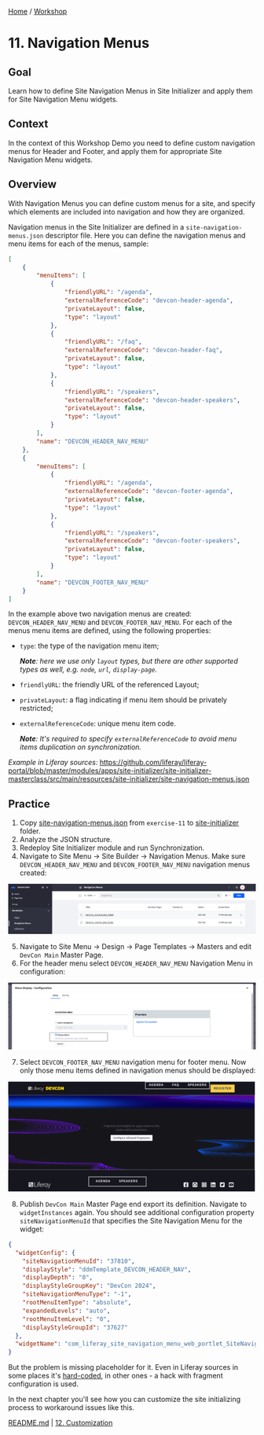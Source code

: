 [Home](../../../README.md) / [Workshop](../README.md) 

# 11. Navigation Menus

## Goal 

Learn how to define Site Navigation Menus in Site Initializer and apply them for Site Navigation Menu widgets.

## Context

In the context of this Workshop Demo you need to define custom navigation menus for Header and Footer, and apply them for appropriate Site Navigation Menu widgets.

## Overview

With Navigation Menus you can define custom menus for a site, and specify which elements are included into navigation and how they are organized.

Navigation menus in the Site Initializer are defined in a `site-navigation-menus.json` descriptor file. Here you can define the navigation menus and menu items for each of the menus, sample:

```json
[
	{
		"menuItems": [
			{
				"friendlyURL": "/agenda",
				"externalReferenceCode": "devcon-header-agenda",
				"privateLayout": false,
				"type": "layout"
			},
			{
				"friendlyURL": "/faq",
				"externalReferenceCode": "devcon-header-faq",
				"privateLayout": false,
				"type": "layout"
			},
			{
				"friendlyURL": "/speakers",
				"externalReferenceCode": "devcon-header-speakers",
				"privateLayout": false,
				"type": "layout"
			}
		],
		"name": "DEVCON_HEADER_NAV_MENU"
	},
	{
		"menuItems": [
			{
				"friendlyURL": "/agenda",
				"externalReferenceCode": "devcon-footer-agenda",
				"privateLayout": false,
				"type": "layout"
			},
			{
				"friendlyURL": "/speakers",
				"externalReferenceCode": "devcon-footer-speakers",
				"privateLayout": false,
				"type": "layout"
			}
		],
		"name": "DEVCON_FOOTER_NAV_MENU"
	}
]
```

In the example above two navigation menus are created: `DEVCON_HEADER_NAV_MENU` and `DEVCON_FOOTER_NAV_MENU`. For each of the menus menu items are defined, using the following properties:
- `type`: the type of the navigation menu item;
    
    _**Note**: here we use only `layout` types, but there are other supported types as well, e.g. `node`, `url`, `display-page`._

- `friendlyURL`: the friendly URL of the referenced Layout;
- `privateLayout`: a flag indicating if menu item should be privately restricted;
- `externalReferenceCode`: unique menu item code.

  _**Note**: It's required to specify `externalReferenceCode` to avoid menu items duplication on synchronization._

_Example in Liferay sources:_ https://github.com/liferay/liferay-portal/blob/master/modules/apps/site-initializer/site-initializer-masterclass/src/main/resources/site-initializer/site-navigation-menus.json

## Practice

1. Copy [site-navigation-menus.json](../../../exercises/exercise-11/site-navigation-menus.json) from `exercise-11` to [site-initializer](../../../modules/devcon-site-initializer/src/main/resources/site-initializer) folder.
2. Analyze the JSON structure. 
3. Redeploy Site Initializer module and run Synchronization.
4. Navigate to Site Menu → Site Builder → Navigation Menus. Make sure `DEVCON_HEADER_NAV_MENU` and `DEVCON_FOOTER_NAV_MENU` navigation menus created:

  ![01.png](images/01.png)

5. Navigate to Site Menu → Design → Page Templates → Masters and edit `DevCon Main` Master Page.
6. For the header menu select `DEVCON_HEADER_NAV_MENU` Navigation Menu in configuration:

  ![02.png](images/02.png)

7. Select `DEVCON_FOOTER_NAV_MENU` navigation menu for footer menu. Now only those menu items defined in navigation menus should be displayed:

  ![03.png](images/03.png)

8. Publish `DevCon Main` Master Page end export its definition. Navigate to `widgetInstances` again. You should see additional configuration property `siteNavigationMenuId` that specifies the Site Navigation Menu for the widget: 

```json
{
  "widgetConfig": {
    "siteNavigationMenuId": "37810",
    "displayStyle": "ddmTemplate_DEVCON_HEADER_NAV",
    "displayDepth": "0",
    "displayStyleGroupKey": "DevCon 2024",
    "siteNavigationMenuType": "-1",
    "rootMenuItemType": "absolute",
    "expandedLevels": "auto",
    "rootMenuItemLevel": "0",
    "displayStyleGroupId": "37627"
  },
  "widgetName": "com_liferay_site_navigation_menu_web_portlet_SiteNavigationMenuPortlet"
}
```

But the problem is missing placeholder for it. Even in Liferay sources in some places it's [hard-coded](https://github.com/liferay/liferay-portal/blob/master/modules/apps/site-initializer/site-initializer-raylife-d2c/src/main/resources/site-initializer/layout-page-templates/master-pages/public-quote/page-definition.json#L37), in other ones - a hack with fragment configuration is used. 

In the next chapter you'll see how you can customize the site initializing process to workaround issues like this.

[README.md](../10-widget-templates/README.md) | [12. Customization](../12-customization/README.md)